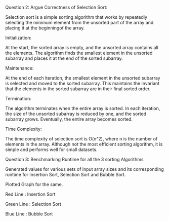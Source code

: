 
Question 2: Argue Correctness of Selection Sort:

Selection sort is a simple sorting algorithm that works by repeatedly selecting the minimum element from the unsorted part of the array and placing it at the beginningof the array.

Initialization:


At the start, the sorted array is empty, and the unsorted array contains all the elements. The algorithm finds the smallest element in the unsorted subarray and places it at the end of the sorted subarray.

Maintenance:


At the end of each iteration, the smallest element in the unsorted subarray is selected and moved to the sorted subarray. This maintains the invariant that the elements in the sorted subarray are in their final sorted order.
   
Termination: 


The algorithm terminates when the entire array is sorted. In each iteration, the size of the unsorted subarray is reduced by one, and the sorted subarray grows. Eventually, the entire array becomes sorted.
   
Time Complexity: 


The time complexity of selection sort is O(n^2), where n is the number of elements in the array. Although not the most efficient sorting algorithm, it is simple and performs well for small datasets.

Question 3: Benchmarking Runtime for all the 3 sorting Algorithms

Generated values for various sets of input array sizes and its corresponding runtime for Insertion Sort, Selection Sort and Bubble Sort.

Plotted Graph for the same.

Red Line : Insertion Sort


Green Line : Selection Sort


Blue Line : Bubble Sort
